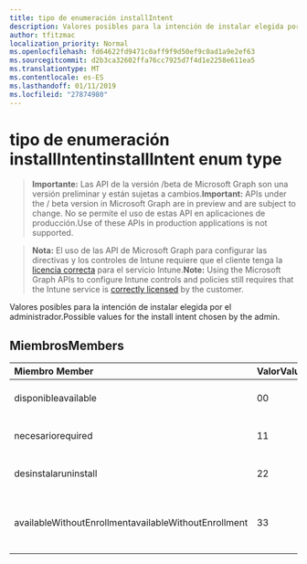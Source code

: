 ```yaml
---
title: tipo de enumeración installIntent
description: Valores posibles para la intención de instalar elegida por el administrador.
author: tfitzmac
localization_priority: Normal
ms.openlocfilehash: fd64622fd9471c0aff9f9d50ef9c0ad1a9e2ef63
ms.sourcegitcommit: d2b3ca32602ffa76cc7925d7f4d1e2258e611ea5
ms.translationtype: MT
ms.contentlocale: es-ES
ms.lasthandoff: 01/11/2019
ms.locfileid: "27874980"
---
```

# <a name="installintent-enum-type"></a><span data-ttu-id="1c972-103">tipo de enumeración installIntent</span><span class="sxs-lookup"><span data-stu-id="1c972-103">installIntent enum type</span></span>

> <span data-ttu-id="1c972-104">**Importante:** Las API de la versión /beta de Microsoft Graph son una versión preliminar y están sujetas a cambios.</span><span class="sxs-lookup"><span data-stu-id="1c972-104">**Important:** APIs under the / beta version in Microsoft Graph are in preview and are subject to change.</span></span> <span data-ttu-id="1c972-105">No se permite el uso de estas API en aplicaciones de producción.</span><span class="sxs-lookup"><span data-stu-id="1c972-105">Use of these APIs in production applications is not supported.</span></span>

> <span data-ttu-id="1c972-106">**Nota:** El uso de las API de Microsoft Graph para configurar las directivas y los controles de Intune requiere que el cliente tenga la [licencia correcta](https://go.microsoft.com/fwlink/?linkid=839381) para el servicio Intune.</span><span class="sxs-lookup"><span data-stu-id="1c972-106">**Note:** Using the Microsoft Graph APIs to configure Intune controls and policies still requires that the Intune service is [correctly licensed](https://go.microsoft.com/fwlink/?linkid=839381) by the customer.</span></span>

<span data-ttu-id="1c972-107">Valores posibles para la intención de instalar elegida por el administrador.</span><span class="sxs-lookup"><span data-stu-id="1c972-107">Possible values for the install intent chosen by the admin.</span></span>
## <a name="members"></a><span data-ttu-id="1c972-108">Miembros</span><span class="sxs-lookup"><span data-stu-id="1c972-108">Members</span></span>
|<span data-ttu-id="1c972-109">Miembro	</span><span class="sxs-lookup"><span data-stu-id="1c972-109">Member</span></span>|<span data-ttu-id="1c972-110">Valor</span><span class="sxs-lookup"><span data-stu-id="1c972-110">Value</span></span>|<span data-ttu-id="1c972-111">Description</span><span class="sxs-lookup"><span data-stu-id="1c972-111">Description</span></span>|
|:---|:---|:---|
|<span data-ttu-id="1c972-112">disponible</span><span class="sxs-lookup"><span data-stu-id="1c972-112">available</span></span>|<span data-ttu-id="1c972-113">0</span><span class="sxs-lookup"><span data-stu-id="1c972-113">0</span></span>|<span data-ttu-id="1c972-114">Intención de instalación disponibles.</span><span class="sxs-lookup"><span data-stu-id="1c972-114">Available install intent.</span></span>|
|<span data-ttu-id="1c972-115">necesario</span><span class="sxs-lookup"><span data-stu-id="1c972-115">required</span></span>|<span data-ttu-id="1c972-116">1</span><span class="sxs-lookup"><span data-stu-id="1c972-116">1</span></span>|<span data-ttu-id="1c972-117">Intención de instalación necesarios.</span><span class="sxs-lookup"><span data-stu-id="1c972-117">Required install intent.</span></span>|
|<span data-ttu-id="1c972-118">desinstalar</span><span class="sxs-lookup"><span data-stu-id="1c972-118">uninstall</span></span>|<span data-ttu-id="1c972-119">2</span><span class="sxs-lookup"><span data-stu-id="1c972-119">2</span></span>|<span data-ttu-id="1c972-120">Desinstale la intención de instalar.</span><span class="sxs-lookup"><span data-stu-id="1c972-120">Uninstall install intent.</span></span>|
|<span data-ttu-id="1c972-121">availableWithoutEnrollment</span><span class="sxs-lookup"><span data-stu-id="1c972-121">availableWithoutEnrollment</span></span>|<span data-ttu-id="1c972-122">3</span><span class="sxs-lookup"><span data-stu-id="1c972-122">3</span></span>|<span data-ttu-id="1c972-123">Está disponible sin la intención de instalar de inscripción.</span><span class="sxs-lookup"><span data-stu-id="1c972-123">Available without enrollment install intent.</span></span>|





